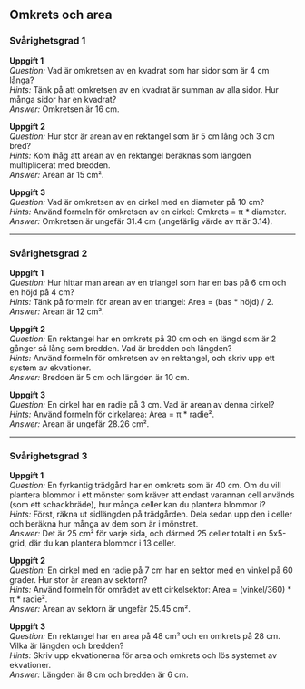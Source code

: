 ## Omkrets och area

### Svårighetsgrad 1

**Uppgift 1**  
*Question:* Vad är omkretsen av en kvadrat som har sidor som är 4 cm långa?  
*Hints:* Tänk på att omkretsen av en kvadrat är summan av alla sidor. Hur många sidor har en kvadrat?  
*Answer:* Omkretsen är 16 cm.

**Uppgift 2**  
*Question:* Hur stor är arean av en rektangel som är 5 cm lång och 3 cm bred?  
*Hints:* Kom ihåg att arean av en rektangel beräknas som längden multiplicerat med bredden.  
*Answer:* Arean är 15 cm².

**Uppgift 3**  
*Question:* Vad är omkretsen av en cirkel med en diameter på 10 cm?  
*Hints:* Använd formeln för omkretsen av en cirkel: Omkrets = π * diameter.  
*Answer:* Omkretsen är ungefär 31.4 cm (ungefärlig värde av π är 3.14).

---

### Svårighetsgrad 2

**Uppgift 1**  
*Question:* Hur hittar man arean av en triangel som har en bas på 6 cm och en höjd på 4 cm?  
*Hints:* Tänk på formeln för arean av en triangel: Area = (bas * höjd) / 2.  
*Answer:* Arean är 12 cm².

**Uppgift 2**  
*Question:* En rektangel har en omkrets på 30 cm och en längd som är 2 gånger så lång som bredden. Vad är bredden och längden?  
*Hints:* Använd formeln för omkretsen av en rektangel, och skriv upp ett system av ekvationer.  
*Answer:* Bredden är 5 cm och längden är 10 cm.

**Uppgift 3**  
*Question:* En cirkel har en radie på 3 cm. Vad är arean av denna cirkel?  
*Hints:* Använd formeln för cirkelarea: Area = π * radie².  
*Answer:* Arean är ungefär 28.26 cm².

---

### Svårighetsgrad 3

**Uppgift 1**  
*Question:* En fyrkantig trädgård har en omkrets som är 40 cm. Om du vill plantera blommor i ett mönster som kräver att endast varannan cell används (som ett schackbräde), hur många celler kan du plantera blommor i?  
*Hints:* Först, räkna ut sidlängden på trädgården. Dela sedan upp den i celler och beräkna hur många av dem som är i mönstret.  
*Answer:* Det är 25 cm² för varje sida, och därmed 25 celler totalt i en 5x5-grid, där du kan plantera blommor i 13 celler.

**Uppgift 2**  
*Question:* En cirkel med en radie på 7 cm har en sektor med en vinkel på 60 grader. Hur stor är arean av sektorn?  
*Hints:* Använd formeln för området av ett cirkelsektor: Area = (vinkel/360) * π * radie².  
*Answer:* Arean av sektorn är ungefär 25.45 cm².

**Uppgift 3**  
*Question:* En rektangel har en area på 48 cm² och en omkrets på 28 cm. Vilka är längden och bredden?  
*Hints:* Skriv upp ekvationerna för area och omkrets och lös systemet av ekvationer.  
*Answer:* Längden är 8 cm och bredden är 6 cm.